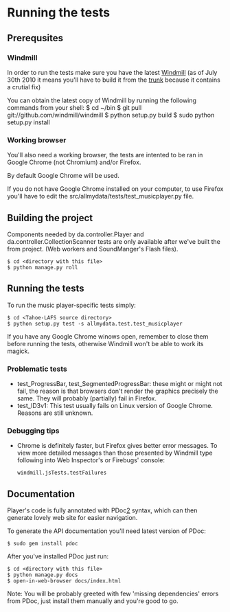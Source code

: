 # Running the tests #

## Prerequsites ##

### Windmill ###

In order to run the tests make sure you have the latest [Windmill][1] 
(as of July 30th 2010 it means you'll have to build it from the [trunk][2] because
it contains a crutial fix)

You can obtain the latest copy of Windmill by running the following commands
from your shell:
    $ cd ~/bin
    $ git pull git://github.com/windmill/windmill
    $ python setup.py build
    $ sudo python setup.py install

### Working browser ###

You'll also need a working browser, the tests are intented to be ran in
Google Chrome (not Chromium) and/or Firefox.

By default Google Chrome will be used.

If you do not have Google Chrome installed on your computer, to use Firefox
you'll have to edit the src/allmydata/tests/test_musicplayer.py file.

## Building the project ##

Components needed by da.controller.Player and da.controller.CollectionScanner tests
are only available after we've built the from project. (Web workers and SoundManger's Flash files).

    $ cd <directory with this file>
    $ python manage.py roll

## Running the tests ##

To run the music player-specific tests simply:

    $ cd <Tahoe-LAFS source directory>
    $ python setup.py test -s allmydata.test.test_musicplayer

If you have any Google Chrome winows open, remember to close them before
running the tests, otherwise Windmill won't be able to work its magick.

### Problematic tests ##

* test_ProgressBar, test_SegmentedProgressBar: these might or might not fail,
  the reason is that browsers don't render the graphics precisely the same.
  They will probably (partially) fail in Firefox.
* test_ID3v1: This test usually fails on Linux version of Google Chrome.
  Reasons are still unknown.
 
### Debugging tips ##

* Chrome is definitely faster, but Firefox gives better error messages.
  To view more detailed messages than those presented by Windmill type
  following into Web Inspector's or Firebugs' console:
  
    `windmill.jsTests.testFailures`

## Documentation ##

Player's code is fully annotated with PDoc[2] syntax, which can then generate
lovely web site for easier navigation.

To generate the API documentation you'll need latest version of PDoc:

    $ sudo gem install pdoc

After you've installed PDoc just run:

    $ cd <directory with this file>
    $ python manage.py docs
    $ open-in-web-browser docs/index.html

Note: You will be probably greeted with few 'missing dependencies' errors
from PDoc, just install them manually and you're good to go.

[1]: http://getwindmill.com "Windmill"
[2]: http://github.com/windmill "Windmill's Github repository"
[3]: http://pdoc.org/ "PDoc's website"

